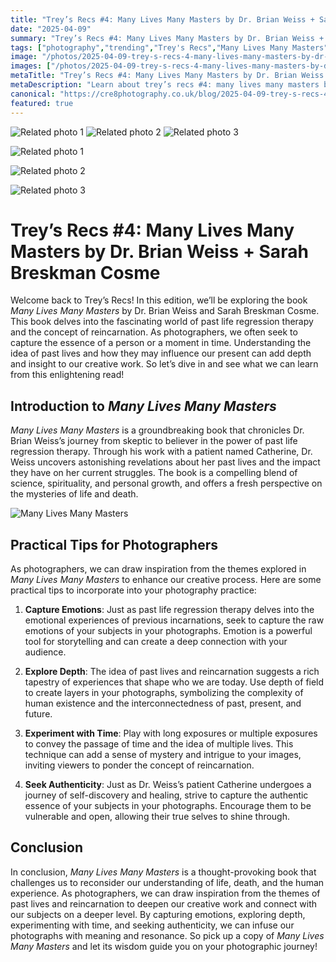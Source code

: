 ```yaml
---
title: "Trey’s Recs #4: Many Lives Many Masters by Dr. Brian Weiss + Sarah Breskman Cosme"
date: "2025-04-09"
summary: "Trey’s Recs #4: Many Lives Many Masters by Dr. Brian Weiss + Sarah Breskman Cosme - A trending topic in photography."
tags: ["photography","trending","Trey's Recs","Many Lives Many Masters","Dr. Brian Weiss","Sarah Breskman Cosme","past life regression therapy","reincarnation","emotions","depth","time","authenticity"]
image: "/photos/2025-04-09-trey-s-recs-4-many-lives-many-masters-by-dr-brian-weiss-sarah-breskman-cosme-1.jpg"
images: ["/photos/2025-04-09-trey-s-recs-4-many-lives-many-masters-by-dr-brian-weiss-sarah-breskman-cosme-1.jpg","/photos/2025-04-09-trey-s-recs-4-many-lives-many-masters-by-dr-brian-weiss-sarah-breskman-cosme-2.jpg","/photos/2025-04-09-trey-s-recs-4-many-lives-many-masters-by-dr-brian-weiss-sarah-breskman-cosme-3.jpg"]
metaTitle: "Trey’s Recs #4: Many Lives Many Masters by Dr. Brian Weiss + Sarah Breskman Cosme | cre8 Photography"
metaDescription: "Learn about trey’s recs #4: many lives many masters by dr. brian weiss + sarah breskman cosme in photography with practical tips and insights."
canonical: "https://cre8photography.co.uk/blog/2025-04-09-trey-s-recs-4-many-lives-many-masters-by-dr-brian-weiss-sarah-breskman-cosme"
featured: true
---
```


<!-- Gallery as HTML -->

<div class="grid grid-cols-1 sm:grid-cols-2 md:grid-cols-3 gap-4">
  <img src="/photos/2025-04-09-trey-s-recs-4-many-lives-many-masters-by-dr-brian-weiss-sarah-breskman-cosme-1.jpg" alt="Related photo 1" class="w-full rounded-lg" />
<img src="/photos/2025-04-09-trey-s-recs-4-many-lives-many-masters-by-dr-brian-weiss-sarah-breskman-cosme-2.jpg" alt="Related photo 2" class="w-full rounded-lg" />
<img src="/photos/2025-04-09-trey-s-recs-4-many-lives-many-masters-by-dr-brian-weiss-sarah-breskman-cosme-3.jpg" alt="Related photo 3" class="w-full rounded-lg" />
</div>


<!-- Gallery as Markdown -->
![Related photo 1](/photos/2025-04-09-trey-s-recs-4-many-lives-many-masters-by-dr-brian-weiss-sarah-breskman-cosme-1.jpg)


![Related photo 2](/photos/2025-04-09-trey-s-recs-4-many-lives-many-masters-by-dr-brian-weiss-sarah-breskman-cosme-2.jpg)


![Related photo 3](/photos/2025-04-09-trey-s-recs-4-many-lives-many-masters-by-dr-brian-weiss-sarah-breskman-cosme-3.jpg)



# Trey’s Recs #4: Many Lives Many Masters by Dr. Brian Weiss + Sarah Breskman Cosme

Welcome back to Trey’s Recs! In this edition, we’ll be exploring the book *Many Lives Many Masters* by Dr. Brian Weiss and Sarah Breskman Cosme. This book delves into the fascinating world of past life regression therapy and the concept of reincarnation. As photographers, we often seek to capture the essence of a person or a moment in time. Understanding the idea of past lives and how they may influence our present can add depth and insight to our creative work. So let’s dive in and see what we can learn from this enlightening read!

## Introduction to *Many Lives Many Masters*

*Many Lives Many Masters* is a groundbreaking book that chronicles Dr. Brian Weiss’s journey from skeptic to believer in the power of past life regression therapy. Through his work with a patient named Catherine, Dr. Weiss uncovers astonishing revelations about her past lives and the impact they have on her current struggles. The book is a compelling blend of science, spirituality, and personal growth, and offers a fresh perspective on the mysteries of life and death.

![Many Lives Many Masters](many_lives_many_masters.jpg)

## Practical Tips for Photographers

As photographers, we can draw inspiration from the themes explored in *Many Lives Many Masters* to enhance our creative process. Here are some practical tips to incorporate into your photography practice:

1. **Capture Emotions**: Just as past life regression therapy delves into the emotional experiences of previous incarnations, seek to capture the raw emotions of your subjects in your photographs. Emotion is a powerful tool for storytelling and can create a deep connection with your audience.

2. **Explore Depth**: The idea of past lives and reincarnation suggests a rich tapestry of experiences that shape who we are today. Use depth of field to create layers in your photographs, symbolizing the complexity of human existence and the interconnectedness of past, present, and future.

3. **Experiment with Time**: Play with long exposures or multiple exposures to convey the passage of time and the idea of multiple lives. This technique can add a sense of mystery and intrigue to your images, inviting viewers to ponder the concept of reincarnation.

4. **Seek Authenticity**: Just as Dr. Weiss’s patient Catherine undergoes a journey of self-discovery and healing, strive to capture the authentic essence of your subjects in your photographs. Encourage them to be vulnerable and open, allowing their true selves to shine through.

## Conclusion

In conclusion, *Many Lives Many Masters* is a thought-provoking book that challenges us to reconsider our understanding of life, death, and the human experience. As photographers, we can draw inspiration from the themes of past lives and reincarnation to deepen our creative work and connect with our subjects on a deeper level. By capturing emotions, exploring depth, experimenting with time, and seeking authenticity, we can infuse our photographs with meaning and resonance. So pick up a copy of *Many Lives Many Masters* and let its wisdom guide you on your photographic journey!

